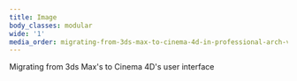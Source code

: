```yaml
---
title: Image
body_classes: modular
wide: '1'
media_order: migrating-from-3ds-max-to-cinema-4d-in-professional-arch-viz-part-1-1.png
---
```


Migrating from 3ds Max's to Cinema 4D's user interface